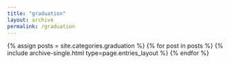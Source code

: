 ```yaml
---
title: "graduation"
layout: archive
permalink: /graduation
---
```


{% assign posts = site.categories.graduation %}
{% for post in posts %} {% include archive-single.html type=page.entries_layout %} {% endfor %}
